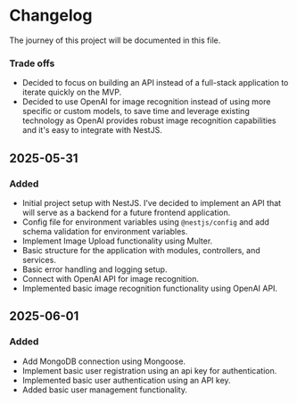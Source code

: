 # Changelog

The journey of this project will be documented in this file.

### Trade offs

- Decided to focus on building an API instead of a full-stack application to iterate quickly on the MVP.
- Decided to use OpenAI for image recognition instead of using more specific or custom models, to save time and leverage existing technology as OpenAI provides robust image recognition capabilities and it's easy to integrate with NestJS.

## 2025-05-31

### Added

- Initial project setup with NestJS. I've decided to implement an API
  that will serve as a backend for a future frontend application.
- Config file for environment variables using `@nestjs/config` and add schema validation for environment variables.
- Implement Image Upload functionality using Multer.
- Basic structure for the application with modules, controllers, and services.
- Basic error handling and logging setup.
- Connect with OpenAI API for image recognition.
- Implemented basic image recognition functionality using OpenAI API.

## 2025-06-01

### Added

- Add MongoDB connection using Mongoose.
- Implement basic user registration using an api key for authentication.
- Implemented basic user authentication using an API key.
- Added basic user management functionality.
